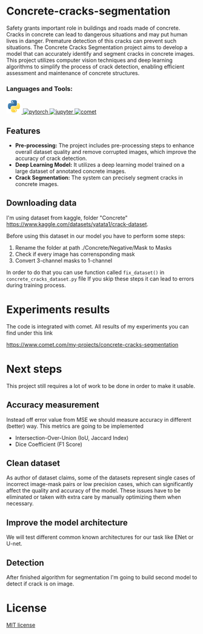 # Concrete-cracks-segmentation
Safety grants important role in buildings and roads made of concrete. Cracks in concrete can lead to dangerous situations and may put human lives in danger. 
Premature detection of this cracks can prevent such situations. The Concrete Cracks Segmentation project aims to develop a model that can accurately identify and segment cracks in concrete images.
This project utilizes computer vision techniques and deep learning algorithms to simplify the process of crack detection, enabling efficient assessment and maintenance of concrete structures.

<h3 align="left">Languages and Tools:</h3>
<p align="left"> 
  <a href="https://www.python.org" target="_blank" rel="noreferrer"> 
    <img src="https://raw.githubusercontent.com/devicons/devicon/master/icons/python/python-original.svg" alt="python" width="40" height="40"/> 
  </a> 
  <a href="https://pytorch.org/" target="_blank" rel="noreferrer"> 
    <img src="https://www.vectorlogo.zone/logos/pytorch/pytorch-icon.svg" alt="pytorch" width="40" height="40"/> 
  </a> 

  <a href="https://jupyter.org" target="_blank" rel="noreferrer"> 
    <img src="https://upload.wikimedia.org/wikipedia/commons/3/38/Jupyter_logo.svg" alt="jupyter" width="40" height="40"/> 
  </a> 
  <a href="https://comet.com" target="_blank" rel="noreferrer"> 
    <img src="https://www.comet.com/site/wp-content/uploads/2022/05/comet-logo.svg" alt="comet" width="40" height="40"/> 
  </a> 
</p>

## Features 
 - **Pre-processing:** The project includes pre-processing steps to enhance overall dataset quality and remove corrupted images, which improve the accuracy of crack detection.<br>
 - **Deep Learning Model:** It utilizes a deep learning model trained on a large dataset of annotated concrete images.</br>
 - **Crack Segmentation:** The system can precisely segment cracks in concrete images.</br>
 
## Downloading data
I'm using dataset from kaggle, folder "Concrete"
<a href="https://www.kaggle.com/datasets/yatata1/crack-dataset">https://www.kaggle.com/datasets/yatata1/crack-dataset</a>.

Before using this dataset in our model you have to perform some steps:
1. Rename the folder at path ./Concrete/Negative/Mask to Masks
1. Check if every image has corrensponding mask
1. Convert 3-channel masks to 1-channel

In order to do that you can use function called ```fix_dataset()``` in ```concrete_cracks_dataset.py``` file
If you skip these steps it can lead to errors during training process. 

# Experiments results
The code is integrated with comet. All results of my experiments you can find under this link

<a href="https://www.comet.com/my-projects/concrete-cracks-segmentation/view/new/panels">https://www.comet.com/my-projects/concrete-cracks-segmentation</a>

# Next steps
This project still requires a lot of work to be done in order to make it usable.

## Accuracy measurement
Instead off error value from MSE we should measure accuracy in different (better) way. This metrics are going to be implemented
- Intersection-Over-Union (IoU, Jaccard Index)
- Dice Coefficient (F1 Score)

## Clean dataset
As author of dataset claims, some of the datasets represent single cases of incorrect image-mask pairs or low precision cases, which can significantly affect the quality and accuracy of the model.
These issues have to be eliminated or taken with extra care by manually optimizing them when necessary.

## Improve the model architecture
We will test different common known architectures for our task like ENet or U-net.

## Detection
After finished algorithm for segmentation I'm going to build second model to detect if crack is on image.

# License

<a href="https://en.wikipedia.org/wiki/MIT_License">MIT license</a>



